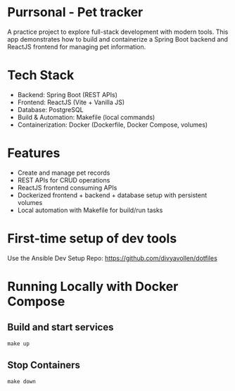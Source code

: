 # Purrsonal - Pet tracker
A practice project to explore full-stack development with modern tools.
This app demonstrates how to build and containerize a Spring Boot backend and ReactJS frontend for managing pet information.

# Tech Stack
- Backend: Spring Boot (REST APIs)
- Frontend: ReactJS (Vite + Vanilla JS)
- Database: PostgreSQL
- Build & Automation: Makefile (local commands)
- Containerization: Docker (Dockerfile, Docker Compose, volumes)

# Features
- Create and manage pet records
- REST APIs for CRUD operations
- ReactJS frontend consuming APIs
- Dockerized frontend + backend + database setup with persistent volumes
- Local automation with Makefile for build/run tasks

# First-time setup of dev tools
Use the Ansible Dev Setup Repo: https://github.com/divyavollen/dotfiles

# Running Locally with Docker Compose
## Build and start services
`make up`

## Stop Containers
`make down`
